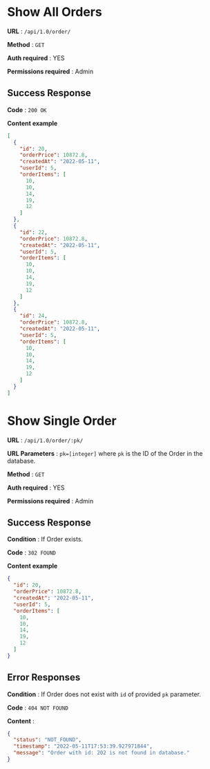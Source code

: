 # Show All Orders

**URL** : `/api/1.0/order/`

**Method** : `GET`

**Auth required** : YES

**Permissions required** : Admin

## Success Response

**Code** : `200 OK`

**Content example**

```json
[
  {
    "id": 20,
    "orderPrice": 10872.8,
    "createdAt": "2022-05-11",
    "userId": 5,
    "orderItems": [
      10,
      10,
      14,
      19,
      12
    ]
  },
  {
    "id": 22,
    "orderPrice": 10872.8,
    "createdAt": "2022-05-11",
    "userId": 5,
    "orderItems": [
      10,
      10,
      14,
      19,
      12
    ]
  },
  {
    "id": 24,
    "orderPrice": 10872.8,
    "createdAt": "2022-05-11",
    "userId": 5,
    "orderItems": [
      10,
      10,
      14,
      19,
      12
    ]
  }
]
```

# Show Single Order

**URL** : `/api/1.0/order/:pk/`

**URL Parameters** : `pk=[integer]` where `pk` is the ID of the Order in the
database.

**Method** : `GET`

**Auth required** : YES

**Permissions required** : Admin

## Success Response

**Condition** : If Order exists.

**Code** : `302 FOUND`

**Content example**

```json
{
  "id": 20,
  "orderPrice": 10872.8,
  "createdAt": "2022-05-11",
  "userId": 5,
  "orderItems": [
    10,
    10,
    14,
    19,
    12
  ]
}
```

## Error Responses

**Condition** : If Order does not exist with `id` of provided `pk` parameter.

**Code** : `404 NOT FOUND`

**Content** :
```json
{
  "status": "NOT_FOUND",
  "timestamp": "2022-05-11T17:53:39.927971844",
  "message": "Order with id: 202 is not found in database."
}
```



